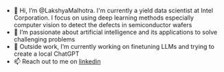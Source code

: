 - 👋 Hi, I’m @LakshyaMalhotra. I'm currently a yield data scientist at Intel Corporation. I focus on using deep learning methods especially computer vision to detect the defects in semiconductor wafers
- 👀 I’m passionate about artificial intelligence and its applications to solve challenging problems
- 🌱 Outside work, I’m currently working on finetuning LLMs and trying to create a local ChatGPT
- 📫 Reach out to me on [linkedin](https://www.linkedin.com/in/lamalhotra/)

<!---
LakshyaMalhotra/LakshyaMalhotra is a ✨ special ✨ repository because its `README.md` (this file) appears on your GitHub profile.
You can click the Preview link to take a look at your changes.
--->
